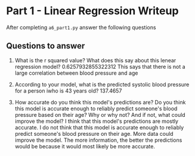 # Part 1 - Linear Regression Writeup

After completing `a6_part1.py` answer the following questions

## Questions to answer

1. What is the r squared value?  What does this say about this lenear regression model?
0.6257932855322312 
This says that there is not a large correlation between blood pressure and age

2. According to your model, what is the predicted systolic blood pressure for a person iwho is 43 years old?
137.4657

3. How accurate do you think this model's predictions are?  Do you think this model is accurate enough to reliably predict someone's blood pressure based on their age?  Why or why not?  And if not, what could improve the model?
I think that this model's predictions are mostly accurate. I do not think that this model is accurate enough to reliably predict someone's blood pressure on their age. More data could improve the model. The more information, the better the predictions would be because it would most likely be more accurate. 